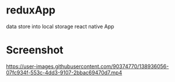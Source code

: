 # reduxApp
data store into local storage react native App

# Screenshot




https://user-images.githubusercontent.com/90374770/138936056-07fc934f-553c-4dd3-9107-2bbac69470d7.mp4

